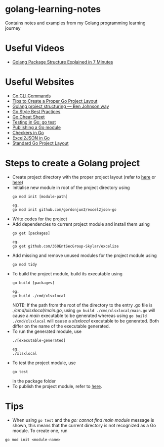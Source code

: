 # golang-learning-notes
Contains notes and examples from my Golang programming learning journey

# Useful Videos
- [Golang Package Structure Explained in 7 Minutes](https://www.youtube.com/watch?v=1MdX9Z9fWWw)

# Useful Websites
- [Go CLI Commands](https://pkg.go.dev/cmd/go)
- [Tips to Create a Proper Go Project Layout](https://www.developer.com/languages/go-project-layout/)
- [Golang project structuring — Ben Johnson way](https://medium.com/sellerapp/golang-project-structuring-ben-johnson-way-2a11035f94bc)
- [Go Style Best Practices](https://google.github.io/styleguide/go/best-practices.html)
- [Go Cheat Sheet](https://github.com/a8m/golang-cheat-sheet)
- [Testing in Go: go test](https://ieftimov.com/posts/testing-in-go-go-test/)
- [Publishing a Go module](https://go.dev/doc/modules/publishing)
- [Checkers in Go](https://github.com/batkinson/checkers-go)
- [Excel2JSON in Go](https://github.com/gordonjun2/excel2json-go)
- [Standard Go Project Layout](https://github.com/golang-standards/project-layout)

# Steps to create a Golang project
- Create project directory with the proper project layout (refer to [here](https://www.developer.com/languages/go-project-layout/) or [here](https://medium.com/sellerapp/golang-project-structuring-ben-johnson-way-2a11035f94bc))
- Initialise new module in root of the project directory using
    ```
    go mod init [module-path]

    eg.
    go mod init github.com/gordonjun2/excel2json-go
    ```
- Write codes for the project
- Add dependencies to current project module and install them using
    ```
    go get [packages]

    eg.
    go get github.com/360EntSecGroup-Skylar/excelize
    ```
- Add missing and remove unused modules for the project module using
    ```
    go mod tidy
    ```
- To build the project module, build its executable using
    ```
    go build [packages]

    eg.
    go build ./cmd/xlsxlocal
    ```
    NOTE: If the path from the root of the directory to the entry .go file is *./cmd/xlsxlocal/main.go*, using ```go build ./cmd/xlsxlocal/main.go``` will cause a *main* executable to be generated whereas using ```go build ./cmd/xlsxlocal``` will cause a *xlsxlocal* executable to be generated. Both differ on the name of the executable generated.
- To run the generated module, use
    ```
    ./[executable-generated]

    eg.
    ./xlsxlocal
    ```
- To test the project module, use
    ```
    go test
    ```
    in the package folder
- To publish the project module, refer to [here](https://go.dev/doc/modules/publishing).

# Tips
- When using ```go test``` and the *go: cannot find main module* message is shown, this means that the current directory is not recognized as a Go module. To create one, run
```
go mod init <module-name>
```

